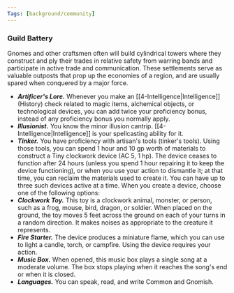 ```yaml
---
Tags: [background/community]
---
```

### Guild Battery
Gnomes and other craftsmen often will build cylindrical towers where they construct and ply their trades in relative safety from warring bands and participate in active trade and communication. These settlements serve as valuable outposts that prop up the economies of a region, and are usually spared when conquered by a major force. 
- ***Artificer's Lore.*** Whenever you make an [[4-Intelligence|Intelligence]] (History) check related to magic items, alchemical objects, or technological devices, you can add twice your proficiency bonus, instead of any proficiency bonus you normally apply.
- ***Illusionist.*** You know the minor illusion cantrip. [[4-Intelligence|Intelligence]] is your spellcasting ability for it.
- ***Tinker.*** You have proficiency with artisan's tools (tinker's tools). Using those tools, you can spend 1 hour and 10 gp worth of materials to construct a Tiny clockwork device (AC 5, 1 hp). The device ceases to function after 24 hours (unless you spend 1 hour repairing it to keep the device functioning), or when you use your action to dismantle it; at that time, you can reclaim the materials used to create it. You can have up to three such devices active at a time.
When you create a device, choose one of the following options:
 - ***Clockwork Toy.*** This toy is a clockwork animal, monster, or person, such as a frog, mouse, bird, dragon, or soldier. When placed on the ground, the toy moves 5 feet across the ground on each of your turns in a random direction. It makes noises as appropriate to the creature it represents.
 - ***Fire Starter.*** The device produces a miniature flame, which you can use to light a candle, torch, or campfire. Using the device requires your action.
 - ***Music Box.*** When opened, this music box plays a single song at a moderate volume. The box stops playing when it reaches the song's end or when it is closed.
- ***Languages.*** You can speak, read, and write Common and Gnomish. 